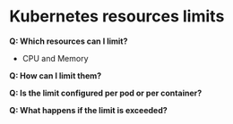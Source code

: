 # Kubernetes resources limits

**Q: Which resources can I limit?**
- CPU and Memory

**Q: How can I limit them?**

**Q: Is the limit configured per pod or per container?**

**Q: What happens if the limit is exceeded?**

